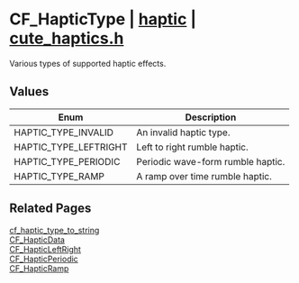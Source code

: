 # CF_HapticType | [haptic](https://github.com/RandyGaul/cute_framework/blob/master/docs/haptic_readme.md) | [cute_haptics.h](https://github.com/RandyGaul/cute_framework/blob/master/include/cute_haptics.h)

Various types of supported haptic effects.

## Values

Enum | Description
--- | ---
HAPTIC_TYPE_INVALID | An invalid haptic type.
HAPTIC_TYPE_LEFTRIGHT | Left to right rumble haptic.
HAPTIC_TYPE_PERIODIC | Periodic wave-form rumble haptic.
HAPTIC_TYPE_RAMP | A ramp over time rumble haptic.

## Related Pages

[cf_haptic_type_to_string](https://github.com/RandyGaul/cute_framework/blob/master/docs/haptic/cf_haptic_type_to_string.md)  
[CF_HapticData](https://github.com/RandyGaul/cute_framework/blob/master/docs/haptic/cf_hapticdata.md)  
[CF_HapticLeftRight](https://github.com/RandyGaul/cute_framework/blob/master/docs/haptic/cf_hapticleftright.md)  
[CF_HapticPeriodic](https://github.com/RandyGaul/cute_framework/blob/master/docs/haptic/cf_hapticperiodic.md)  
[CF_HapticRamp](https://github.com/RandyGaul/cute_framework/blob/master/docs/haptic/cf_hapticramp.md)  
